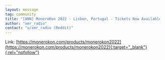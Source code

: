 ```yaml
---
layout: message
tag: community
title: "[ANN] MoneroKon 2022 - Lisbon, Portugal - Tickets Now Available!"
author: "xmr_radio"	
contact: "u/xmr_radio (Reddit)"
---
```


Link: [https://monerokon.com/products/monerokon2022](https://monerokon.com/products/monerokon2022){:target="_blank"}{:rel="nofollow"}

